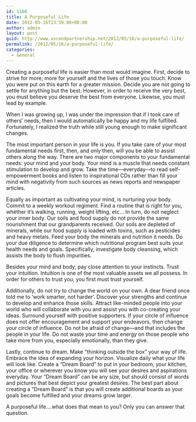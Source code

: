 ```yaml
---
id: 1166
title: A Purposeful Life
date: 2012-05-16T13:59:00+00:00
author: admin
layout: post
guid: http://www.ascendpartnership.net/2012/05/16/a-purposeful-life/
permalink: /2012/05/16/a-purposeful-life/
categories:
  - General
---
```

Creating a purposeful life is easier than most would imagine. First, decide to strive for more; more for yourself and the lives of those you touch. Know you were put on this earth for a greater mission. Decide you are not going to settle for anything but the best. However, in order to receive the very best, you must believe you deserve the best from everyone. Likewise, you must lead by example.

When I was growing up, I was under the impression that if I took care of others’ needs, then I would automatically be happy and my life fulfilled. Fortunately, I realized the truth while still young enough to make significant changes.

The most important person in your life is you. If you take care of your most fundamental needs first, then, and only then, will you be able to assist others along the way. There are two major components to your fundamental needs: your mind and your body. Your mind is a muscle that needs constant stimulation to develop and grow. Take the time—everyday—to read self-empowerment books and listen to inspirational CDs rather than fill your mind with negativity from such sources as news reports and newspaper articles.

Equally as important as cultivating your mind, is nurturing your body. Commit to a weekly workout regiment. Find a routine that is right for you, whether it’s walking, running, weight lifting, etc… In turn, do not neglect your inner body. Our soils and food supply do not provide the same nourishment that our grandparents received. Our soils are depleted of minerals, while our food supply is loaded with toxins, such as pesticides and heavy metals. Feed your body the minerals and nutrition it needs. Do your due diligence to determine which nutritional program best suits your health needs and goals. Specifically, investigate body cleansing, which assists the body to flush impurities.

Besides your mind and body, pay close attention to your instincts. Trust your intuition. Intuition is one of the most valuable assets we all possess. In order for others to trust you, you first must trust yourself.

Additionally, do not try to change the world on your own. A dear friend once told me to ‘work smarter, not harder’. Discover your strengths and continue to develop and enhance those skills. Attract like-minded people into your world who will collaborate with you and assist you with co-creating your ideas. Surround yourself with positive supporters. If your circle of influence does not offer encouragement and support your endeavors, then change your circle of influence. Do not be afraid of change—and that includes the people in your life. Do not waste your time and energy on those people who take more from you, especially emotionally, than they give.

Lastly, continue to dream. Make “thinking outside the box” your way of life. Embrace the idea of expanding your horizon. Visualize daily what your life will look like. Create a “Dream Board” to put in your bedroom, your kitchen, your office or wherever you know you will see your desires and aspirations everyday. Your “Dream Board” can be any size, but should consist of words and pictures that best depict your greatest desires. The best part about creating a “Dream Board” is that you will create additional boards as your goals become fulfilled and your dreams grow larger.

A purposeful life….what does that mean to you? Only you can answer that question.